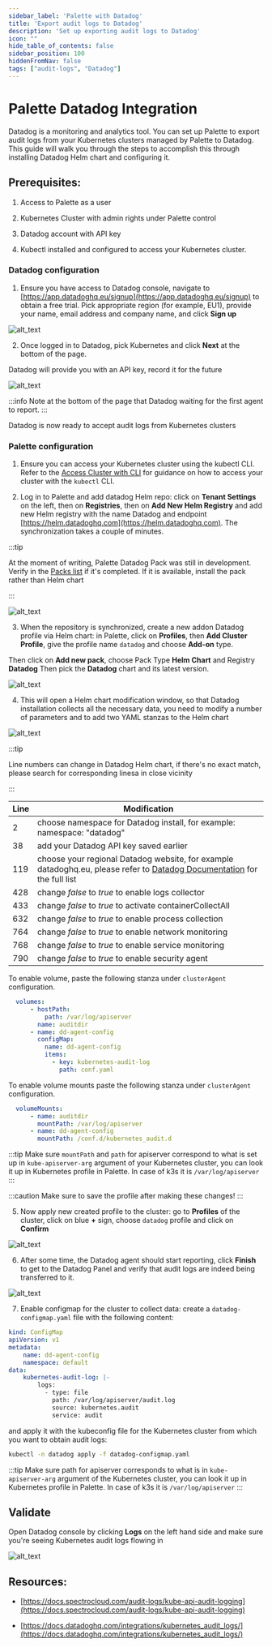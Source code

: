 ```yaml
---
sidebar_label: 'Palette with Datadog'
title: 'Export audit logs to Datadog'
description: 'Set up exporting audit logs to Datadog'
icon: ""
hide_table_of_contents: false
sidebar_position: 100
hiddenFromNav: false
tags: ["audit-logs", "Datadog"]
---
```



# Palette Datadog Integration

Datadog is a monitoring and analytics tool. You can set up Palette to export audit logs from your Kubernetes clusters managed by Palette to Datadog. This guide will walk you through the steps to accomplish this through installing Datadog Helm chart and configuring it.

## Prerequisites:

1. Access to Palette as a user

2. Kubernetes Cluster with admin rights under Palette control

3. Datadog account with API key

4. Kubectl installed and configured to access your Kubernetes cluster.

### Datadog configuration

1. Ensure you have access to Datadog console, navigate to [https://app.datadoghq.eu/signup](https://app.datadoghq.eu/signup) to obtain a free trial. Pick appropriate region (for example, EU1), provide your name, email address and company name, and click **Sign up**

![alt_text](/datadog/audit-logs_datadog-01_datadog_signup.webp "Datadog Signup" )

2. Once logged in to Datadog, pick Kubernetes and click **Next** at the bottom of the page.

Datadog will provide you with an API key, record it for the future

![alt_text](/datadog/audit-logs_datadog-02_datadog_apikey.webp "Datadog APIkey")

:::info
Note at the bottom of the page that Datadog waiting for the first agent to report.
:::

Datadog is now ready to accept audit logs from Kubernetes clusters

### Palette configuration

1. Ensure you can access your Kubernetes cluster using the kubectl CLI. Refer to the [Access Cluster with CLI](../clusters/cluster-management/palette-webctl.md) for guidance on how to access your cluster with the `kubectl` CLI.

2. Log in to Palette and add datadog Helm repo: click on **Tenant Settings** on the left, then on **Registries**, then on **Add New Helm Registry** and add new Helm registry with the name Datadog and endpoint [https://helm.datadoghq.com](https://helm.datadoghq.com). The synchronization takes a couple of minutes.

:::tip

At the moment of writing, Palette Datadog Pack was still in development. Verify in the [Packs list](https://docs.spectrocloud.com/integrations/) if it's completed. If it is available, install the pack rather than Helm chart

:::

![alt_text](/datadog/audit-logs_datadog-03_helm_repository.webp "Helm Repository")

3. When the repository is synchronized, create a new addon Datadog profile via Helm chart: in Palette, click on **Profiles**, then **Add Cluster Profile**, give the profile name `datadog` and choose **Add-on** type.

  Then click on **Add new pack**, choose Pack Type **Helm Chart** and Registry **Datadog** Then pick the **Datadog** chart and its latest version.

![alt_text](/datadog/audit-logs_datadog-04_helm_chart.webp "Helm Chart")


4. This will open a Helm chart modification window, so that Datadog installation collects all the necessary data, you need to modify a number of parameters and to add two YAML stanzas to the Helm chart

![alt_text](/datadog/audit-logs_datadog-05_helm_modifications.webp "Helm modifications")

:::tip

Line numbers can change in Datadog Helm chart, if there's no exact match, please search for corresponding linesa in close vicinity

:::

|**Line**| **Modification**|
|---|---|
|2   | choose namespace for Datadog install, for example: namespace: "datadog"|
|38  | add your Datadog API key saved earlier |
|119 | choose your regional Datadog website, for example datadoghq.eu, please refer to [Datadog Documentation](https://docs.datadoghq.com/) for the full list
|428 | change _false_ to _true_ to enable logs collector
|433 | change _false_ to _true_ to activate containerCollectAll
|632 | change _false_ to _true_ to enable process collection
|764 | change _false_ to _true_ to enable network monitoring
|768 | change _false_ to _true_ to enable service monitoring
|790 | change _false_ to _true_ to enable security agent


To enable volume, paste the following stanza under `clusterAgent` configuration.

```yaml
  volumes:
      - hostPath:
          path: /var/log/apiserver
        name: auditdir
      - name: dd-agent-config
        configMap:
          name: dd-agent-config
          items:
            - key: kubernetes-audit-log
              path: conf.yaml
```

To enable volume mounts paste the following stanza under `clusterAgent` configuration.

```yaml
  volumeMounts:
      - name: auditdir
        mountPath: /var/log/apiserver
      - name: dd-agent-config
        mountPath: /conf.d/kubernetes_audit.d 
```


:::tip
Make sure `mountPath` and `path` for apiserver correspond to what is set up in `kube-apiserver-arg` argument of your Kubernetes cluster, you can look it up in Kubernetes profile in Palette. In case of k3s it is `/var/log/apiserver`
:::

:::caution
Make sure to save the profile after making these changes!
:::

5. Now apply new created profile to the cluster: go to **Profiles** of the cluster, click on blue **+** sign, choose `datadog` profile and click on **Confirm**

![alt_text](/datadog/audit-logs_datadog-06_profile_confirm.webp "Profile")

6. After some time, the Datadog agent should start reporting, click **Finish** to get to the Datadog Panel and verify that audit logs are indeed being transferred to it.

![alt_text](/datadog/audit-logs_datadog-07_datadog_agent.webp "Datadog agent")

7. Enable configmap for the cluster to collect data: create a `datadog-configmap.yaml` file with the following content:

```yaml
kind: ConfigMap
apiVersion: v1
metadata:
    name: dd-agent-config
    namespace: default
data:
    kubernetes-audit-log: |-
        logs:
          - type: file
            path: /var/log/apiserver/audit.log
            source: kubernetes.audit
            service: audit      
```
and apply it with the kubeconfig file for the Kubernetes cluster from which you want to obtain audit logs: 

```bash
kubectl -n datadog apply -f datadog-configmap.yaml
```

:::tip
Make sure path for apiserver corresponds to what is in `kube-apiserver-arg` argument of the Kubernetes cluster, you can look it up in Kubernetes profile in Palette. In case of k3s it is `/var/log/apiserver`
:::

## Validate

Open Datadog console by clicking **Logs** on the left hand side and make sure you're seeing Kubernetes audit logs flowing in

![alt_text](/datadog/audit-logs_datadog-08_datadog_example.webp "Datadog Example")

## Resources:

- [https://docs.spectrocloud.com/audit-logs/kube-api-audit-logging](https://docs.spectrocloud.com/audit-logs/kube-api-audit-logging)

- [https://docs.datadoghq.com/integrations/kubernetes_audit_logs/](https://docs.datadoghq.com/integrations/kubernetes_audit_logs/)
